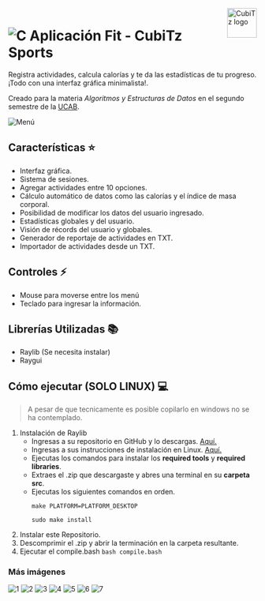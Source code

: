 <a>
    <img src="https://github.com/CubiTz-cube/Juego-de-la-vida/assets/144462396/f4fda149-fd6a-4add-87db-b429fc97121c" alt="CubiTz logo" title="CubiTz" align="right" height="60" />
</a>

# ![C](https://img.shields.io/badge/c-14354C?style=for-the-badge&logo=C&logoColor=white) Aplicación Fit - CubiTz Sports
Registra actividades, calcula calorías y te da las estadísticas de tu progreso. ¡Todo con una interfaz gráfica minimalista!.

Creado para la materia *Algoritmos y Estructuras de Datos* en el segundo semestre de la [UCAB](https://www.ucab.edu.ve/).

![Menú](https://github.com/CubiTz-cube/AplicacionFit_CubitzSport/assets/144462396/3aea0750-4378-4f57-af2c-c6ca9af9cf05)

## Características ⭐
- Interfaz gráfica.
- Sistema de sesiones.
- Agregar actividades entre 10 opciones.
- Cálculo automático de datos como las calorías y el índice de masa corporal.
- Posibilidad de modificar los datos del usuario ingresado.
- Estadísticas globales y del usuario.
- Visión de récords del usuario y globales.
- Generador de reportaje de actividades en TXT.
- Importador de actividades desde un TXT.
## Controles ⚡
- Mouse para moverse entre los menú
- Teclado para ingresar la información.
## Librerías Utilizadas 📚
- Raylib (Se necesita instalar)
- Raygui
## Cómo ejecutar (SOLO LINUX) 💻
> A pesar de que tecnicamente es posible copilarlo en windows no se ha contemplado.
1. Instalación de Raylib
   - Ingresas a su repositorio en GitHub y lo descargas. [Aquí.](https://github.com/raysan5/raylib)
   - Ingresas a sus instrucciones de instalación en Linux. [Aquí.](https://github.com/raysan5/raylib/wiki/Working-on-GNU-Linux)
   - Ejecutas los comandos para instalar los **required tools** y **required libraries**.
   - Extraes el  .zip que descargaste y abres una terminal en su **carpeta src**.
   - Ejecutas los siguientes comandos en orden.
     ```
     make PLATFORM=PLATFORM_DESKTOP
     
     sudo make install
     
     ```
2. Instalar este Repositorio.
3. Descomprimir el .zip y abrir la terminación en la carpeta resultante.
4. Ejecutar el compile.bash ```bash compile.bash ```

  ### Más imágenes
![1](https://github.com/CubiTz-cube/AplicacionFit_CubitzSport/assets/144462396/8e81f3b6-55c4-4c9a-9d46-ce5d9887a43a)
![2](https://github.com/CubiTz-cube/AplicacionFit_CubitzSport/assets/144462396/5ead8b1b-2931-4e9c-8925-7a038c9a20d0)
![3](https://github.com/CubiTz-cube/AplicacionFit_CubitzSport/assets/144462396/47926e51-df3f-453e-8a16-5ca246a6bbb6)
![4](https://github.com/CubiTz-cube/AplicacionFit_CubitzSport/assets/144462396/d82c3ae2-aa6f-4e0a-8918-0cdffdc99b9b)
![5](https://github.com/CubiTz-cube/AplicacionFit_CubitzSport/assets/144462396/16bd498a-5f02-4660-b0ff-7c2b1d7ada41)
![6](https://github.com/CubiTz-cube/AplicacionFit_CubitzSport/assets/144462396/4d6d0796-e9b9-4256-bd55-a3ed72cee95f)
![7](https://github.com/CubiTz-cube/AplicacionFit_CubitzSport/assets/144462396/66e5e593-6848-426c-bef6-b15feb74b6ce)
